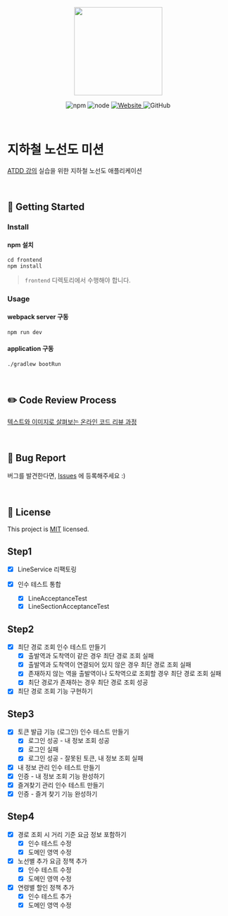 <p align="center">
    <img width="200px;" src="https://raw.githubusercontent.com/woowacourse/atdd-subway-admin-frontend/master/images/main_logo.png"/>
</p>
<p align="center">
  <img alt="npm" src="https://img.shields.io/badge/npm-6.14.15-blue">
  <img alt="node" src="https://img.shields.io/badge/node-14.18.2-blue">
  <a href="https://edu.nextstep.camp/c/R89PYi5H" alt="nextstep atdd">
    <img alt="Website" src="https://img.shields.io/website?url=https%3A%2F%2Fedu.nextstep.camp%2Fc%2FR89PYi5H">
  </a>
  <img alt="GitHub" src="https://img.shields.io/github/license/next-step/atdd-subway-admin">
</p>

<br>

# 지하철 노선도 미션
[ATDD 강의](https://edu.nextstep.camp/c/R89PYi5H) 실습을 위한 지하철 노선도 애플리케이션

<br>

## 🚀 Getting Started

### Install
#### npm 설치
```
cd frontend
npm install
```
> `frontend` 디렉토리에서 수행해야 합니다.

### Usage
#### webpack server 구동
```
npm run dev
```
#### application 구동
```
./gradlew bootRun
```
<br>

## ✏️ Code Review Process
[텍스트와 이미지로 살펴보는 온라인 코드 리뷰 과정](https://github.com/next-step/nextstep-docs/tree/master/codereview)

<br>

## 🐞 Bug Report

버그를 발견한다면, [Issues](https://github.com/next-step/atdd-subway-service/issues) 에 등록해주세요 :)

<br>

## 📝 License

This project is [MIT](https://github.com/next-step/atdd-subway-service/blob/master/LICENSE.md) licensed.

## Step1
- [X] LineService 리팩토링

- [X] 인수 테스트 통합
  - [X] LineAcceptanceTest
  - [X] LineSectionAcceptanceTest

## Step2
- [X] 최단 경로 조회 인수 테스트 만들기
  - [X] 출발역과 도착역이 같은 경우 최단 경로 조회 실패
  - [X] 출발역과 도착역이 연결되어 있지 않은 경우 최단 경로 조회 실패
  - [X] 존재하지 않는 역을 출발역이나 도착역으로 조회할 경우 최단 경로 조회 실패
  - [X] 최단 경로가 존재하는 경우 최단 경로 조회 성공
 
- [X] 최단 경로 조회 기능 구현하기

## Step3
- [X] 토큰 발급 기능 (로그인) 인수 테스트 만들기
  - [X] 로그인 성공 - 내 정보 조회 성공
  - [X] 로그인 실패
  - [X] 로그인 성공 - 잘못된 토큰, 내 정보 조회 실패
- [X] 내 정보 관리 인수 테스트 만들기
- [X] 인증 - 내 정보 조회 기능 완성하기
- [X] 즐겨찾기 관리 인수 테스트 만들기
- [X] 인증 - 즐겨 찾기 기능 완성하기

## Step4
- [X] 경로 조회 시 거리 기준 요금 정보 포함하기
  - [X] 인수 테스트 수정
  - [X] 도메인 영역 수정
- [X] 노선별 추가 요금 정책 추가
  - [X] 인수 테스트 수정
  - [X] 도메인 영역 수정 
- [X] 연령별 할인 정책 추가
  - [X] 인수 테스트 추가
  - [X] 도메인 영역 수정
